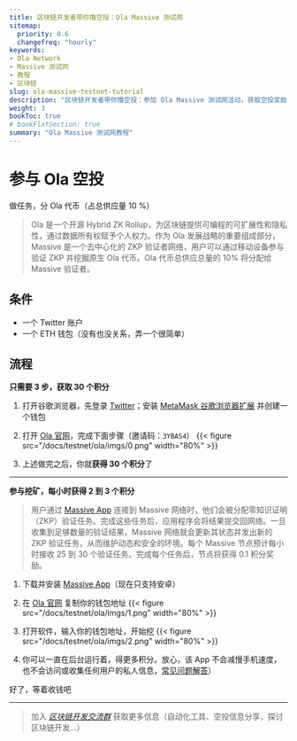 ```yaml
---
title: 区块链开发者带你撸空投：Ola Massive 测试网
sitemap:
  priority: 0.6
  changefreq: "hourly"
keywords:
- Ola Network
- Massive 测试网
- 教程
- 区块链
slug: ola-massive-testnet-tutorial
description: "区块链开发者带你撸空投：参加 Ola Massive 测试网活动，获取空投奖励"
weight: 3
bookToc: true
# bookFlatSection: true
summary: "Ola Massive 测试网教程"
---
```


# 参与 Ola 空投

做任务，分 Ola 代币（占总供应量 10 %）

> Ola 是一个开源 Hybrid ZK Rollup，为区块链提供可编程的可扩展性和隐私性，通过数据所有权赋予个人权力。作为 Ola 发展战略的重要组成部分，Massive 是一个去中心化的 ZKP 验证者网络，用户可以通过移动设备参与验证 ZKP 并挖掘原生 Ola 代币。Ola 代币总供应总量的 10% 将分配给 Massive 验证者。

## 条件

- 一个 Twitter 账户
- 一个 ETH 钱包（没有也没关系，弄一个很简单）

## 流程

**只需要 3 步，获取 30 个积分**

1. 打开谷歌浏览器，先登录 [Twitter][twitter]；安装 [MetaMask 谷歌浏览器扩展][metamask-chrome] 并创建一个钱包

2. 打开 <a href="https://olavm.org/massive?minerCode=3YBAS4" target="_blank">Ola 官网</a>，完成下面步骤（邀请码：`3YBAS4`）
    {{< figure src="/docs/testnet/ola/imgs/0.png" width="80%" >}}

3. 上述做完之后，你就**获得 30 个积分**了

[twitter]: https://twitter.com/

---

**参与挖矿，每小时获得 2 到 3 个积分**

> 用户通过 [Massive App][massive-apk] 连接到 Massive 网络时，他们会被分配零知识证明（ZKP）验证任务。完成这些任务后，应用程序会将结果提交回网络。一旦收集到足够数量的验证结果，Massive 网络就会更新其状态并发出新的 ZKP 验证任务，从而维护动态和安全的环境。每个 Massive 节点预计每小时接收 25 到 30 个验证任务。完成每个任务后，节点将获得 0.1 积分奖励。

1. 下载并安装 [Massive App][massive-apk]（现在只支持安卓）

2. 在 <a href="https://olavm.org/massive?minerCode=3YBAS4" target="_blank">Ola 官网</a> 复制你的钱包地址
    {{< figure src="/docs/testnet/ola/imgs/1.png" width="80%" >}}

3. 打开软件，输入你的钱包地址，开始挖
    {{< figure src="/docs/testnet/ola/imgs/2.png" width="80%" >}}

4. 你可以一直在后台运行着，得更多积分。放心，该 App 不会减慢手机速度，也不会访问或收集任何用户的私人信息，[常见问题解答][massive-qa]）

好了，等着收钱吧

[metamask-chrome]: https://chromewebstore.google.com/detail/metamask/nkbihfbeogaeaoehlefnkodbefgpgknn
[massive-apk]: https://ola-static-file.s3.ap-southeast-1.amazonaws.com/massive.release.apk
[massive-qa]: https://medium.com/@ola_zkzkvm/faqs-on-massive-invitation-code-c52fdb6f6e21


---
> 加入 *[区块链开发交流群](https://t.me/+ZOQ2jcLKI3hkNjFl)* 获取更多信息（自动化工具、空投信息分享，探讨区块链开发...）
